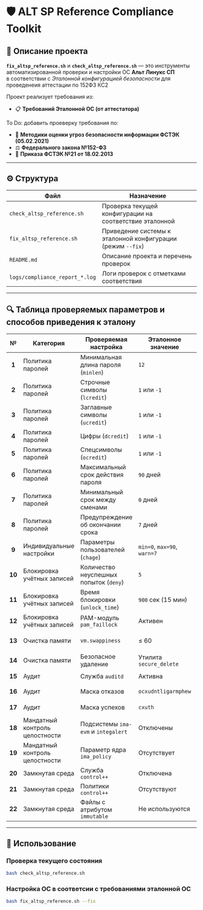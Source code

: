 # 🛡️ ALT SP Reference Compliance Toolkit

## 📘 Описание проекта

**`fix_altsp_reference.sh`** и **`check_altsp_reference.sh`** — это инструменты автоматизированной
проверки и настройки ОС **Альт Линукс СП**  
в соответствии с *Эталонной конфигурацией безопасности* для проведенеия аттестации по 152ФЗ КС2

Проект реализует требования из:
- 📋 **Требований Эталонной ОС (от аттестатора)**

To Do: добавить проеверку требования по:
- 📄  **Методики оценки угроз безопасности информации ФСТЭК (05.02.2021)**
- ⚖️ **Федерального закона №152-ФЗ**
- 🧩 **Приказа ФСТЭК №21 от 18.02.2013**

---

## ⚙️ Структура

| Файл | Назначение |
|------|-------------|
| `check_altsp_reference.sh` | Проверка текущей конфигурации на соответствие эталонной |
| `fix_altsp_reference.sh` | Приведение системы к эталонной конфигурации (режим `--fix`) |
| `README.md` | Описание проекта и перечень проверок |
| `logs/compliance_report_*.log` | Логи проверок с отметками соответствия |

---

## 🔍 Таблица проверяемых параметров и способов приведения к эталону

| № | Категория | Проверяемая настройка | Эталонное значение | Способ закрытия требования |
|:-:|------------|-----------------------|--------------------|-----------------------------|
| **1** | Политика паролей | Минимальная длина пароля (`minlen`) | `12` | Правка `/etc/security/pwquality.conf`: `minlen = 12` |
| **2** | Политика паролей | Строчные символы (`lcredit`) | `1` или `-1` | `/etc/security/pwquality.conf`: `lcredit = 1` |
| **3** | Политика паролей | Заглавные символы (`ucredit`) | `1` или `-1` | `/etc/security/pwquality.conf`: `ucredit = 1` |
| **4** | Политика паролей | Цифры (`dcredit`) | `1` или `-1` | `/etc/security/pwquality.conf`: `dcredit = 1` |
| **5** | Политика паролей | Спецсимволы (`ocredit`) | `1` или `-1` | `/etc/security/pwquality.conf`: `ocredit = 1` |
| **6** | Политика паролей | Максимальный срок действия пароля | `90` дней | `/etc/login.defs`: `PASS_MAX_DAYS 90` |
| **7** | Политика паролей | Минимальный срок между сменами | `0` дней | `/etc/login.defs`: `PASS_MIN_DAYS 0` |
| **8** | Политика паролей | Предупреждение об окончании срока | `7` дней | `/etc/login.defs`: `PASS_WARN_AGE 7` |
| **9** | Индивидуальные настройки | Параметры пользователей (`chage`) | `min=0`, `max=90`, `warn=7` | Автоматически через `chage -m 0 -M 90 -W 7 <user>` |
| **10** | Блокировка учётных записей | Количество неуспешных попыток (`deny`) | `5` | `/etc/security/faillock.conf`: `deny = 5` |
| **11** | Блокировка учётных записей | Время блокировки (`unlock_time`) | `900` сек (15 мин) | `/etc/security/faillock.conf`: `unlock_time = 900` |
| **12** | Блокировка учётных записей | PAM-модуль `pam_faillock` | Активен | Вставка в `/etc/pam.d/system-auth-local-only` до `pam_tcb.so` |
| **13** | Очистка памяти | `vm.swappiness` | ≤ 60 | `/etc/sysctl.d/90-altsp-etalon.conf`: `vm.swappiness = 60` |
| **14** | Очистка памяти | Безопасное удаление | Утилита `secure_delete` | Установка пакета `secure_delete` |
| **15** | Аудит | Служба `auditd` | Активна | `systemctl enable --now auditd` |
| **16** | Аудит | Маска отказов | `ocxudntligarmphew` | Добавить в `/etc/audit/audit.rules` |
| **17** | Аудит | Маска успехов | `cxuth` | Добавить в `/etc/audit/audit.rules` |
| **18** | Мандатный контроль целостности | Подсистемы `ima-evm` и `integalert` | Отключены | `systemctl disable --now ima-evm integalert` |
| **19** | Мандатный контроль целостности | Параметр ядра `ima_policy` | Отсутствует | Удалить из `/etc/default/grub` и обновить `grub.cfg` |
| **20** | Замкнутая среда | Служба `control++` | Отключена | `systemctl disable --now control++` |
| **21** | Замкнутая среда | Политики `control++` | Отсутствуют | Очистить `/etc/control++/rules.d/` |
| **22** | Замкнутая среда | Файлы с атрибутом `immutable` | Не используются | `find ... | xargs chattr -i` |

---

## 🚀 Использование

### Проверка текущего состояния
```bash
bash check_altsp_reference.sh
```

### Настройка ОС в соответсии с требованиями эталонной ОС
```bash
bash fix_altsp_reference.sh --fix
```
